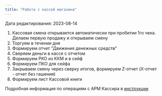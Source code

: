 ```yaml
---
title: "Работа с кассой магазина"
---
```

Дата редактирования: 2023-08-14

1. Кассовая смена открывается автоматически при пробитии 1го чека. Делаем первую продажу и открываем смену
2. Торгуем в течении дня
3. Формируем отчет "Движения денежных средств"
4. Сверяем деньги в кассе с отчетом
5. Формируем РКО из ККМ и в сейф
6. Формируем ПКО для сейфа
7. Закрываем смену через сверку итогов, формируем Z-отчет (X-отчет - отчет без гашения)
8. Формируем лист Кассовой книги

Подробная информация по операциям с АРМ Кассира в [инструкции](ERP/Управление%20продажами/Запчасти/Инструкция%20для%20работы%20кассира%20через%20АРМ%20Кассира%20в%201C%20ERP.md)